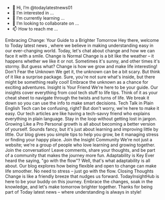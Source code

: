 - 👋 Hi, I’m @todaylatestnews01
- 👀 I’m interested in ...
- 🌱 I’m currently learning ...
- 💞️ I’m looking to collaborate on ...
- 📫 How to reach me ...

<!---
todaylatestnews01/todaylatestnews01 is a ✨ special ✨ repository because its `README.md` (this file) appears on your GitHub profile.
You can click the Preview link to take a look at your changes.
--->
Embracing Change: Your Guide to a Brighter Tomorrow
Hey there, welcome to Today latest news , where we believe in making understanding easy in our ever-changing world. Today, let's chat about change and how we can face it with a smile.
Change is Normal
Change is a bit like the weather – it happens whether we like it or not. Sometimes it's sunny, and other times it's stormy. But guess what? Change is how we grow and make life interesting!
Don't Fear the Unknown
We get it, the unknown can be a bit scary. But think of it like a surprise package. Sure, you're not sure what's inside, but there might be something really cool! Embrace the unknown as a chance for exciting adventures.
Insight is Your Friend
We're here to be your guide. Our insights cover everything from cool tech stuff to life tips. Think of it as your cheat sheet to navigate through the twists and turns of life. We break it down so you can use the info to make smart decisions.
Tech Talk in Plain English
Tech can be confusing, right? But don't worry, we're here to make it easy. Our tech articles are like having a tech-savvy friend who explains everything in plain language. Stay in the loop without getting lost in jargon.
Growing Like a Pro
Personal growth is all about becoming a better version of yourself. Sounds fancy, but it's just about learning and improving little by little. Our blog gives you simple tips to help you grow, be it managing stress or finding your happy place.
Join the Insight Community
We're not just a website; we're a group of people who love learning and growing together. Join the conversation! Leave comments, share your thoughts, and be part of a community that makes the journey more fun.
Adaptability is Key
Ever heard the saying, "go with the flow"? Well, that's what adaptability is all about. Our blog explores how being flexible and open to change can make life smoother. No need to stress – just go with the flow.
Closing Thoughts
Change is like a friendly breeze that nudges us forward. TodayInsightHub is here to be your buddy on this journey. Embrace the changes, soak in the knowledge, and let's make tomorrow brighter together.
Thanks for being part of Today latest news  – where understanding is always in style!

